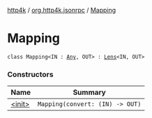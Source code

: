 [http4k](../../index.md) / [org.http4k.jsonrpc](../index.md) / [Mapping](./index.md)

# Mapping

`class Mapping<IN : `[`Any`](https://kotlinlang.org/api/latest/jvm/stdlib/kotlin/-any/index.html)`, OUT> : `[`Lens`](../../org.http4k.lens/-lens/index.md)`<IN, OUT>`

### Constructors

| Name | Summary |
|---|---|
| [&lt;init&gt;](-init-.md) | `Mapping(convert: (IN) -> OUT)` |

